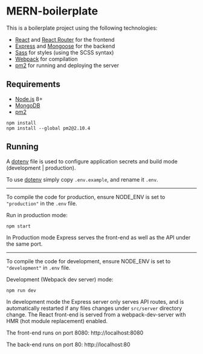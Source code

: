 # MERN-boilerplate

This is a boilerplate project using the following technologies:
- [React](https://facebook.github.io/react/) and [React Router](https://reacttraining.com/react-router/) for the frontend
- [Express](http://expressjs.com/) and [Mongoose](http://mongoosejs.com/) for the backend
- [Sass](http://sass-lang.com/) for styles (using the SCSS syntax)
- [Webpack](https://webpack.github.io/) for compilation
- [pm2](https://pm2.io) for running and deploying the server


## Requirements

- [Node.js](https://nodejs.org/en/) 8+
- [MongoDB](https://www.mongodb.com/)
- [pm2](https://pm2.io)

```shell
npm install
npm install --global pm2@2.10.4
```


## Running

A [dotenv](https://www.npmjs.com/package/dotenv) file is used to configure application secrets and build mode (development | production).

To use [dotenv](https://www.npmjs.com/package/dotenv) simply copy `.env.example`, and rename it `.env`.

---

To compile the code for production, ensure NODE_ENV is set to `"production"` in the `.env` file.

Run in production mode:

```shell
npm start
```

In Production mode Express serves the front-end as well as the API under the same port.

---

To compile the code for development, ensure NODE_ENV is set to `"development"` in `.env` file.

Development (Webpack dev server) mode:

```shell
npm run dev
```

In development mode the Express server only serves API routes, and is automatically restarted if any files changes under `src/server` directory change. The React front-end is served from a webpack-dev-server with HMR (hot module replacement) enabled.

The front-end runs on port 8080: http://localhost:8080

The back-end runs on port 80: http://localhost:80


